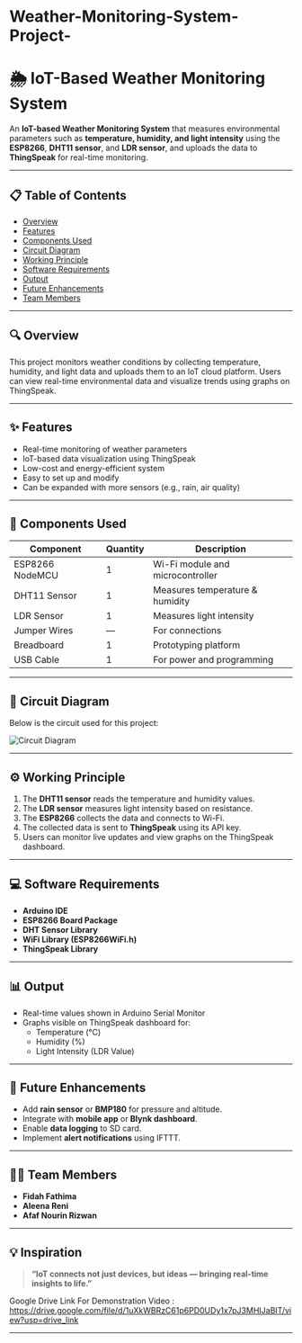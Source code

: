 # Weather-Monitoring-System-Project-

# 🌦️ IoT-Based Weather Monitoring System

An **IoT-based Weather Monitoring System** that measures environmental parameters such as **temperature, humidity, and light intensity** using the **ESP8266**, **DHT11 sensor**, and **LDR sensor**, and uploads the data to **ThingSpeak** for real-time monitoring.

---

## 📋 Table of Contents
- [Overview](#overview)
- [Features](#features)
- [Components Used](#components-used)
- [Circuit Diagram](#circuit-diagram)
- [Working Principle](#working-principle)
- [Software Requirements](#software-requirements)
- [Output](#output)
- [Future Enhancements](#future-enhancements)
- [Team Members](#team-members)
---

## 🔍 Overview

This project monitors weather conditions by collecting temperature, humidity, and light data and uploads them to an IoT cloud platform. Users can view real-time environmental data and visualize trends using graphs on ThingSpeak.

---

## ✨ Features
- Real-time monitoring of weather parameters  
- IoT-based data visualization using ThingSpeak  
- Low-cost and energy-efficient system  
- Easy to set up and modify  
- Can be expanded with more sensors (e.g., rain, air quality)

---

## 🧰 Components Used
| Component | Quantity | Description |
|------------|-----------|-------------|
| ESP8266 NodeMCU | 1 | Wi-Fi module and microcontroller |
| DHT11 Sensor | 1 | Measures temperature & humidity |
| LDR Sensor | 1 | Measures light intensity |
| Jumper Wires | — | For connections |
| Breadboard | 1 | Prototyping platform |
| USB Cable | 1 | For power and programming |

---

## 🔌 Circuit Diagram

Below is the circuit used for this project:

![Circuit Diagram](Circuit%20Diagram.jpeg)

---

## ⚙️ Working Principle
1. The **DHT11 sensor** reads the temperature and humidity values.  
2. The **LDR sensor** measures light intensity based on resistance.  
3. The **ESP8266** collects the data and connects to Wi-Fi.  
4. The collected data is sent to **ThingSpeak** using its API key.  
5. Users can monitor live updates and view graphs on the ThingSpeak dashboard.

---

## 💻 Software Requirements
- **Arduino IDE**
- **ESP8266 Board Package**
- **DHT Sensor Library**
- **WiFi Library (ESP8266WiFi.h)**
- **ThingSpeak Library**

---

## 📊 Output
- Real-time values shown in Arduino Serial Monitor  
- Graphs visible on ThingSpeak dashboard for:
  - Temperature (°C)
  - Humidity (%)
  - Light Intensity (LDR Value)

---

## 🔮 Future Enhancements
- Add **rain sensor** or **BMP180** for pressure and altitude.  
- Integrate with **mobile app** or **Blynk dashboard**.  
- Enable **data logging** to SD card.  
- Implement **alert notifications** using IFTTT.

---

## 👩‍💻 Team Members
- **Fidah Fathima**  
- **Aleena Reni**  
- **Afaf Nourin Rizwan** 

---

## 💡 Inspiration
>**“IoT connects not just devices, but ideas — bringing real-time insights to life.”**

Google Drive Link For Demonstration Video : https://drive.google.com/file/d/1uXkWBRzC61p6PD0UDy1x7pJ3MHIJaBIT/view?usp=drive_link

---
